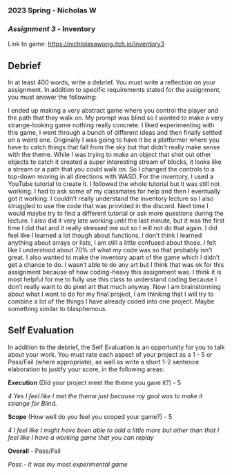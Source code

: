 ### **2023 Spring** - Nicholas W
### *Assignment 3* - Inventory
Link to game: https://nichlolasawong.itch.io/inventory3


## **Debrief**
In at least 400 words, write a debrief. You must write a reflection on your assignment. In addition to specific requirements stated for the assignment, you must answer the following:

I ended up making a very abstract game where you control the player and the path that they walk on. My prompt was blind so I wanted to make a very strange-looking game nothing really concrete. I liked experimenting with this game, I went through a bunch of different ideas and then finally settled on a weird one. Originally I was going to have it be a platformer where you have to catch things that fall from the sky but that didn’t really make sense with the theme. While I was trying to make an object that shot out other objects to catch it created a super interesting stream of blocks, it looks like a stream or a path that you could walk on. So I changed the controls to a top-down moving in all directions with WASD. For the inventory, I used a YouTube tutorial to create it. I followed the whole tutorial but it was still not working. I had to ask some of my classmates for help and then I eventually got it working. I couldn’t really understand the inventory lecture so I also struggled to use the code that was provided in the discord. Next time I would maybe try to find a different tutorial or ask more questions during the lecture. I also did it very late working until the last minute, but it was the first time I did that and it really stressed me out so I will not do that again. I did feel like I learned a lot though about functions, I don’t think I learned anything about arrays or lists, I am still a little confused about those. I felt like I understood about 70% of what my code was so that probably isn’t great. I also wanted to make the inventory apart of the game which I didn’t get a chance to do. I wasn’t able to do any art but I think that was ok for this assignment because of how coding-heavy this assignment was. I think it is most helpful for me to fully use this class to understand coding because I don’t really want to do pixel art that much anyway. Now I am brainstorming about what I want to do for my final project, I am thinking that I will try to combine a lot of the things I have already coded into one project. Maybe something similar to blasphemous.

## **Self Evaluation**
In addition to the debrief, the Self Evaluation is an opportunity for you to talk about your work. You must rate each aspect of your project as a 1 - 5 or Pass/Fail (where appropriate), as well as write a short 1-2 sentence elaboration to justify your score, in the following areas:


**Execution** (Did your project meet the theme you gave it?) - 5

*4 Yes I feel like I met the theme just because my goal was to make it strange for Blind.*


**Scope** (How well do you feel you scoped your game?) - 5


*4 I feel like I might have been able to add a little more but other than that I feel like I have a working game that you can replay*


**Overall** - Pass/Fail


*Pass - it was my most experimental game*
